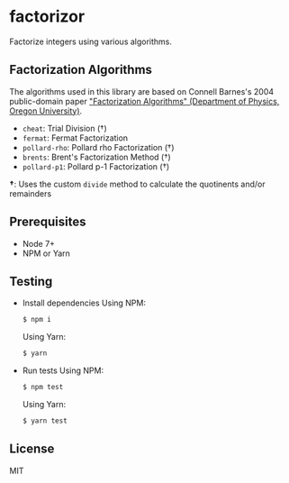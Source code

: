 # factorizor
Factorize integers using various algorithms.

## Factorization Algorithms
The algorithms used in this library are based on Connell Barnes's 2004 public-domain paper ["Factorization Algorithms" (Department of Physics, Oregon University)](http://connellybarnes.com/documents/factoring.pdf).

- `cheat`: Trial Division (†)
- `fermat`: Fermat Factorization
- `pollard-rho`: Pollard rho Factorization (†)
- `brents`: Brent's Factorization Method (†)
- `pollard-p1`: Pollard p-1 Factorization (†)

**†**: Uses the custom `divide` method to calculate the quotinents and/or remainders

## Prerequisites
- Node 7+
- NPM or Yarn

## Testing
- Install dependencies
    Using NPM:
    ```bash
    $ npm i
    ```

    Using Yarn:
    ```bash
    $ yarn
    ```

- Run tests
    Using NPM:
    ```bash
    $ npm test
    ```

    Using Yarn:
    ```bash
    $ yarn test
    ```

## License
MIT
